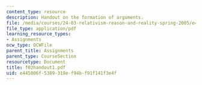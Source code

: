 ```yaml
---
content_type: resource
description: Handout on the formation of arguments.
file: /media/courses/24-03-relativism-reason-and-reality-spring-2005/e445806f5389319ef94bf91f141f3e4f_f02handout1.pdf
file_type: application/pdf
learning_resource_types:
- Assignments
ocw_type: OCWFile
parent_title: Assignments
parent_type: CourseSection
resourcetype: Document
title: f02handout1.pdf
uid: e445806f-5389-319e-f94b-f91f141f3e4f
---
```

